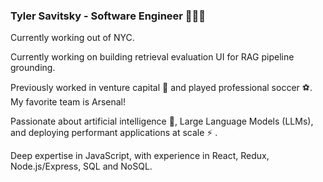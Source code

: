 ### Tyler Savitsky - Software Engineer 👾👾👾

Currently working out of NYC.

Currently working on building retrieval evaluation UI for RAG pipeline grounding.

Previously worked in venture capital 🚀 and played professional soccer ⚽.  My favorite team is Arsenal!

Passionate about artificial intelligence 🤖, Large Language Models (LLMs), and deploying performant applications at scale ⚡ .

Deep expertise in JavaScript, with experience in React, Redux, Node.js/Express, SQL and NoSQL.

<!--
**booleanmagus/booleanmagus** is a ✨ _special_ ✨ repository because its `README.md` (this file) appears on your GitHub profile.

Here are some ideas to get you started:

- 🔭 I’m currently working on ...
- 🌱 I’m currently learning ...
- 👯 I’m looking to collaborate on ...
- 🤔 I’m looking for help with ...
- 💬 Ask me about ...
- 📫 How to reach me: ...
- 😄 Pronouns: ...
- ⚡ Fun fact: ...
-->
